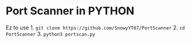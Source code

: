 # Port Scanner in PYTHON
Ez to use
1.
`git clone https://github.com/SnowyYT07/PortScanner`
2.
`cd PortScanner`
3.
`python3 portscan.py`
